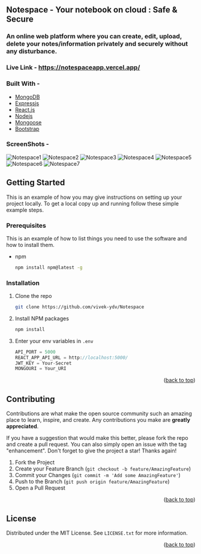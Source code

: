 ## Notespace - Your notebook on cloud : Safe & Secure
### An online web platform where you can create, edit, upload, delete your notes/information privately and securely without any disturbance.
### **Live Link -**  https://notespaceapp.vercel.app/

### Built With - 

* [MongoDB](https://www.mongodb.com/)
* [Expressjs](https://expressjs.com/)
* [React.js](https://reactjs.org/) 
* [Nodejs](https://nodejs.org/en/)
* [Mongoose](https://mongoosejs.com/)
* [Bootstrap](https://getbootstrap.com)

### ScreenShots -

![Notespace1](https://user-images.githubusercontent.com/94732358/227524538-b7e139d1-820c-40e8-b71e-7c7b93767bdd.png)
![Notespace2](https://user-images.githubusercontent.com/94732358/227524592-299c9d5c-be31-4445-9016-f4501f3501a4.png)
![Notespace3](https://user-images.githubusercontent.com/94732358/227524609-dbe91a2f-c8d8-4848-9ae9-b90238350d07.png)
![Notespace4](https://user-images.githubusercontent.com/94732358/227524611-f4363d69-7967-48a3-a67e-44dc5d51f78c.png)
![Notespace5](https://user-images.githubusercontent.com/94732358/227524617-31768f3c-8924-4759-b08a-2288883df4d7.png)
![Notespace6](https://user-images.githubusercontent.com/94732358/227524620-50e44bf0-2012-4631-bd32-ba03d712695d.png)
![Notespace7](https://user-images.githubusercontent.com/94732358/227524623-e6592c9e-3728-4255-a354-7baf4c94a7cc.png)


<!-- GETTING STARTED -->
## Getting Started

This is an example of how you may give instructions on setting up your project locally.
To get a local copy up and running follow these simple example steps.

### Prerequisites

This is an example of how to list things you need to use the software and how to install them.
* npm
  ```sh
  npm install npm@latest -g
  ```

### Installation


1. Clone the repo
   ```sh
   git clone https://github.com/vivek-ydv/Notespace
   ```
3. Install NPM packages
   ```sh
   npm install
   ```
4. Enter your env variables in `.env`
   ```js
   API_PORT = 5000
   REACT_APP_API_URL = http://localhost:5000/
   JWT_KEY = Your-Secret
   MONGOURI = Your_URI
   ```

<p align="right">(<a href="#top">back to top</a>)</p>


<!-- CONTRIBUTING -->
## Contributing

Contributions are what make the open source community such an amazing place to learn, inspire, and create. Any contributions you make are **greatly appreciated**.

If you have a suggestion that would make this better, please fork the repo and create a pull request. You can also simply open an issue with the tag "enhancement".
Don't forget to give the project a star! Thanks again!

1. Fork the Project
2. Create your Feature Branch (`git checkout -b feature/AmazingFeature`)
3. Commit your Changes (`git commit -m 'Add some AmazingFeature'`)
4. Push to the Branch (`git push origin feature/AmazingFeature`)
5. Open a Pull Request

<p align="right">(<a href="#top">back to top</a>)</p>



<!-- LICENSE -->
## License

Distributed under the MIT License. See `LICENSE.txt` for more information.

<p align="right">(<a href="#top">back to top</a>)</p>
